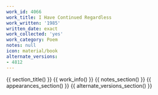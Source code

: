 ```yaml
---
work_id: 4066
work_title: I Have Continued Regardless
work_written: '1985'
written_date: exact
work_collected: 'yes'
work_category: Poem
notes: null
icon: material/book
alternate_versions:
- 4812
---
```


{{ section_title() }}
{{ work_info() }}
{{ notes_section() }}
{{ appearances_section() }}
{{ alternate_versions_section() }}